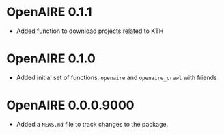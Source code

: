 # OpenAIRE 0.1.1

* Added function to download projects related to KTH

# OpenAIRE 0.1.0

* Added initial set of functions, `openaire` and `openaire_crawl` with friends

# OpenAIRE 0.0.0.9000

* Added a `NEWS.md` file to track changes to the package.
